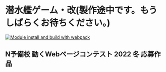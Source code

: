 # 潜水艦ゲーム・改(製作途中です。もうしばらくお待ちください。)
[![Module install and build with webpack](https://github.com/Udon-japanese/submarine-online/actions/workflows/main.yml/badge.svg)](https://github.com/Udon-japanese/submarine-online/actions/workflows/main.yml)
## N予備校 動くWebページコンテスト 2022 冬 応募作品